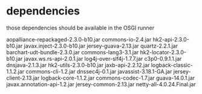# dependencies #

those dependencies should be available in the OSGI runner

aopalliance-repackaged-2.3.0-b10.jar  commons-io-2.4.jar     hk2-api-2.3.0-b10.jar         javax.inject-2.3.0-b10.jar  jersey-guava-2.13.jar       quartz-2.2.1.jar
barchart-udt-bundle-2.3.0.jar         commons-lang3-3.1.jar  hk2-locator-2.3.0-b10.jar     javax.ws.rs-api-2.0.1.jar   log4j-over-slf4j-1.7.7.jar
c3p0-0.9.1.1.jar                      dnsjava-2.1.3.jar      hk2-utils-2.3.0-b10.jar       jaxb-api-2.2.12.jar         logback-classic-1.1.2.jar
commons-cli-1.2.jar                   dnssec4j-0.1.jar       javassist-3.18.1-GA.jar       jersey-client-2.13.jar      logback-core-1.1.2.jar
commons-codec-1.7.jar                 guava-14.0.1.jar       javax.annotation-api-1.2.jar  jersey-common-2.13.jar      netty-all-4.0.24.Final.jar


